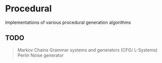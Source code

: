 # Procedural
Implementations of various procedural generation algorithms

## TODO
> Markov Chains
> Grammar systems and generators (CFG/ L-Systems)
> Perlin Noise generator